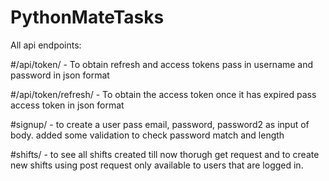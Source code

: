 # PythonMateTasks

All api endpoints:

#/api/token/ - 
To obtain refresh and access tokens
pass in username and password in json format

#/api/token/refresh/ - 
To obtain the access token once it has expired
pass access token in json format

#signup/ - 
to create a user
pass email, password, password2 as input of body.
added some validation to check password match and length

#shifts/ - 
to see all shifts created till now thorugh get request and to create new shifts using post request
only available to users that are logged in.

